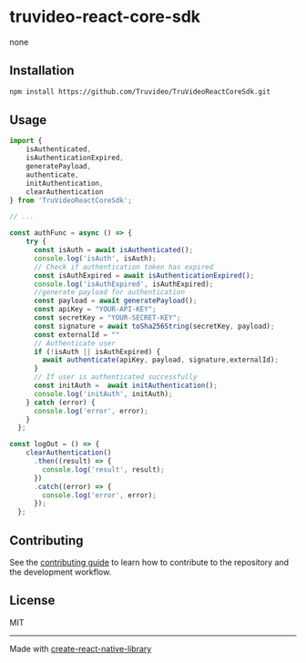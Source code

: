 # truvideo-react-core-sdk

none

## Installation

```sh
npm install https://github.com/Truvideo/TruVideoReactCoreSdk.git
```

## Usage


```js
import { 
    isAuthenticated,
    isAuthenticationExpired,
    generatePayload,
    authenticate,
    initAuthentication,
    clearAuthentication 
} from 'TruVideoReactCoreSdk';

// ...

const authFunc = async () => {
    try {
      const isAuth = await isAuthenticated();
      console.log('isAuth', isAuth);
      // Check if authentication token has expired
      const isAuthExpired = await isAuthenticationExpired();
      console.log('isAuthExpired', isAuthExpired);
      //generate payload for authentication
      const payload = await generatePayload();
      const apiKey = "YOUR-API-KEY";
      const secretKey = "YOUR-SECRET-KEY";
      const signature = await toSha256String(secretKey, payload);
      const externalId = ""
      // Authenticate user
      if (!isAuth || isAuthExpired) {
        await authenticate(apiKey, payload, signature,externalId);
      }
      // If user is authenticated successfully
      const initAuth =  await initAuthentication();
      console.log('initAuth', initAuth);
    } catch (error) {
      console.log('error', error);
    }
  };

const logOut = () => {
    clearAuthentication()
      .then((result) => {
        console.log('result', result);
      })
      .catch((error) => {
        console.log('error', error);
      });
  };


```


## Contributing

See the [contributing guide](CONTRIBUTING.md) to learn how to contribute to the repository and the development workflow.

## License

MIT

---

Made with [create-react-native-library](https://github.com/callstack/react-native-builder-bob)
